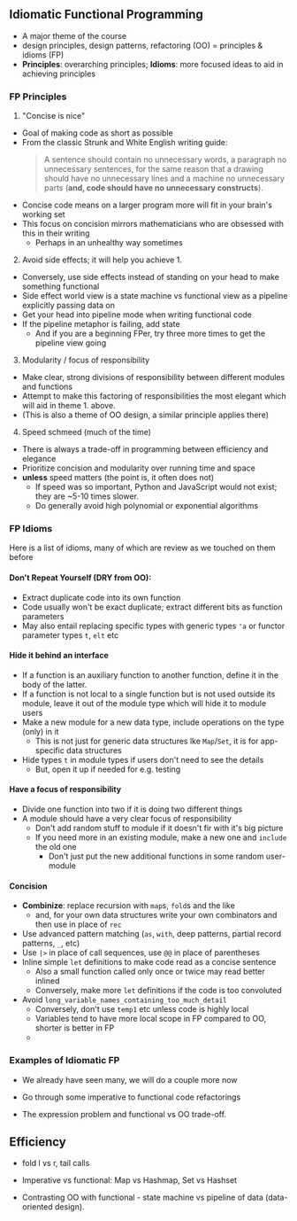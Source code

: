 
## Idiomatic Functional Programming

* A major theme of the course
* design principles, design patterns, refactoring (OO) = principles & idioms (FP)
* **Principles**: overarching principles; **Idioms**: more focused ideas to aid in achieving principles

### FP Principles

1. "Concise is nice"
 - Goal of making code as short as possible
 - From the classic Strunk and White English writing guide:
     > A sentence should contain no unnecessary words, a paragraph no unnecessary sentences, for the same reason that a drawing should have no unnecessary lines and a machine no unnecessary parts (**and, code should have no unnecessary constructs**).
 - Concise code means on a larger program more will fit in your brain's working set
 - This focus on concision mirrors mathematicians who are obsessed with this in their writing
     - Perhaps in an unhealthy way sometimes
2. Avoid side effects; it will help you achieve 1.
  - Conversely, use side effects instead of standing on your head to make something functional
  - Side effect world view is a state machine vs functional view as a pipeline explicitly passing data on
  - Get your head into pipeline mode when writing functional code
  - If the pipeline metaphor is failing, add state
    - And if you are a beginning FPer, try three more times to get the pipeline view going
3. Modularity / focus of responsibility
  - Make clear, strong divisions of responsibility between different modules and functions
  - Attempt to make this factoring of responsibilities the most elegant which will aid in theme 1. above.
  - (This is also a theme of OO design, a similar principle applies there)
4. Speed schmeed (much of the time)
  - There is always a trade-off in programming between efficiency and elegance
  - Prioritize concision and modularity over running time and space
  - **unless** speed matters (the point is, it often does not)
    - If speed was so important, Python and JavaScript would not exist; they are ~5-10 times slower.
    - Do generally avoid high polynomial or exponential algorithms

### FP Idioms

Here is a list of idioms, many of which are review as we touched on them before

#### Don't Repeat Yourself (DRY from OO): 
  - Extract duplicate code into its own function
  - Code usually won't be exact duplicate; extract different bits as function parameters
  - May also entail replacing specific types with generic types `'a` or functor parameter types `t`, `elt` etc

#### Hide it behind an interface
  - If a function is an auxiliary function to another function, define it in the body of the latter.
  - If a function is not local to a single function but is not used outside its module, leave it out of the module type which will hide it to module users
  - Make a new module for a new data type, include operations on the type (only) in it
     - This is not just for generic data structures lke `Map`/`Set`, it is for app-specific data structures
  - Hide types `t` in module types if users don't need to see the details
    - But, open it up if needed for e.g. testing

#### Have a focus of responsibility
  - Divide one function into two if it is doing two different things
  - A module should have a very clear focus of responsibility
    - Don't add random stuff to module if it doesn't fir with it's big picture
    - If you need more in an existing module, make a new one and `include` the old one
      - Don't just put the new additional functions in some random user-module

#### Concision
  - **Combinize**: replace recursion with `map`s, `fold`s and the like
    - and, for your own data structures write your own combinators and then use in place of `rec`
  - Use advanced pattern matching (`as`, `with`, deep patterns, partial record patterns, `_`, etc)
  - Use `|>` in place of call sequences, use `@@` in place of parentheses
  - Inline simple `let` definitions to make code read as a concise sentence
    - Also a small function called only once or twice may read better inlined
    - Conversely, make more `let` definitions if the code is too convoluted
  - Avoid `long_variable_names_containing_too_much_detail`
    - Conversely, don't use `temp1` etc unless code is highly local
    - Variables tend to have more local scope in FP compared to OO, shorter is better in FP
    - 

### Examples of Idiomatic FP
  * We already have seen many, we will do a couple more now

* Go through some imperative to functional code refactorings
* The expression problem and functional vs OO trade-off.

## Efficiency
* fold l vs r, tail calls
* Imperative vs functional: Map vs Hashmap, Set vs Hashset

* Contrasting OO with functional - state machine vs pipeline of data (data-oriented design).
